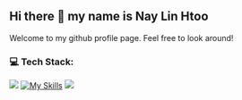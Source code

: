 ## Hi there 👋 my name is Nay Lin Htoo
Welcome to my github profile page. Feel free to look around!


### 💻 Tech Stack:

<a href="https://www.youtube.com/watch?v=dQw4w9WgXcQ"><img src="https://user-images.githubusercontent.com/73097560/115834477-dbab4500-a447-11eb-908a-139a6edaec5c.gif"></a>
[![My Skills](https://skillicons.dev/icons?i=js,jquery,scss,ruby,rails,php,laravel,cs,dotnet,python,tensorflow,mysql,nodejs,react,vuejs)](https://skillicons.dev)
<a href="https://www.youtube.com/watch?v=dQw4w9WgXcQ"><img src="https://user-images.githubusercontent.com/73097560/115834477-dbab4500-a447-11eb-908a-139a6edaec5c.gif"></a>

<!-- ### Checkout my portfolio website [here.🖐️](https://naylinhtoo.netlify.app) -->



